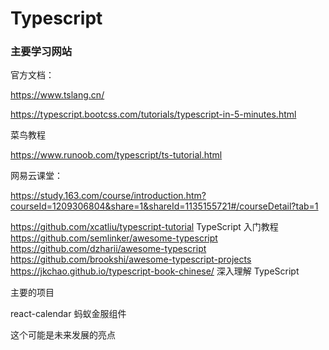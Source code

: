 # Typescript

### 主要学习网站

官方文档：

https://www.tslang.cn/

https://typescript.bootcss.com/tutorials/typescript-in-5-minutes.html

菜鸟教程

https://www.runoob.com/typescript/ts-tutorial.html

网易云课堂：

https://study.163.com/course/introduction.htm?courseId=1209306804&share=1&shareId=1135155721#/courseDetail?tab=1

https://github.com/xcatliu/typescript-tutorial
TypeScript 入门教程
https://github.com/semlinker/awesome-typescript
https://github.com/dzharii/awesome-typescript
https://github.com/brookshi/awesome-typescript-projects
https://jkchao.github.io/typescript-book-chinese/
深入理解 TypeScript

主要的项目

react-calendar 蚂蚁金服组件

这个可能是未来发展的亮点


